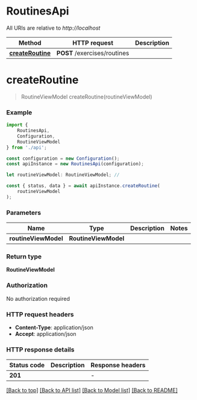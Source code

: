# RoutinesApi

All URIs are relative to *http://localhost*

|Method | HTTP request | Description|
|------------- | ------------- | -------------|
|[**createRoutine**](#createroutine) | **POST** /exercises/routines | |

# **createRoutine**
> RoutineViewModel createRoutine(routineViewModel)


### Example

```typescript
import {
    RoutinesApi,
    Configuration,
    RoutineViewModel
} from './api';

const configuration = new Configuration();
const apiInstance = new RoutinesApi(configuration);

let routineViewModel: RoutineViewModel; //

const { status, data } = await apiInstance.createRoutine(
    routineViewModel
);
```

### Parameters

|Name | Type | Description  | Notes|
|------------- | ------------- | ------------- | -------------|
| **routineViewModel** | **RoutineViewModel**|  | |


### Return type

**RoutineViewModel**

### Authorization

No authorization required

### HTTP request headers

 - **Content-Type**: application/json
 - **Accept**: application/json


### HTTP response details
| Status code | Description | Response headers |
|-------------|-------------|------------------|
|**201** |  |  -  |

[[Back to top]](#) [[Back to API list]](../README.md#documentation-for-api-endpoints) [[Back to Model list]](../README.md#documentation-for-models) [[Back to README]](../README.md)

